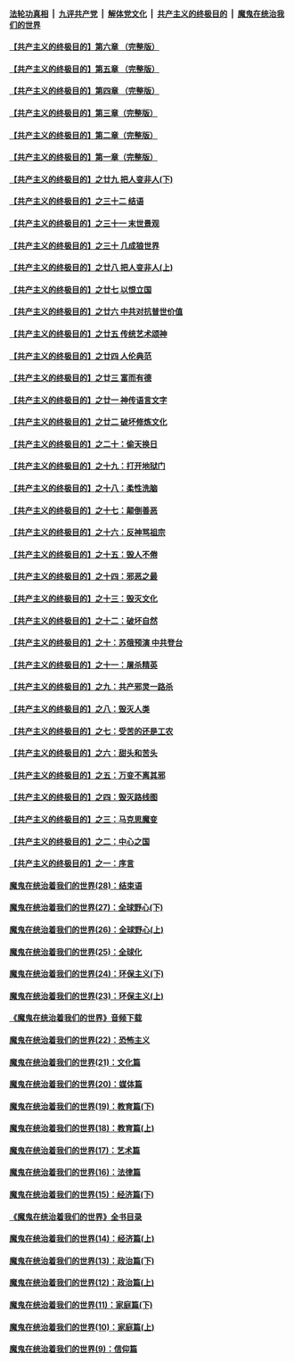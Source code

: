 ####  [法轮功真相](../../../../basic/blob/master/README.md?t=09300526) &nbsp;|&nbsp; [九评共产党](../../../../9ping.md/blob/master/README.md?t=09300526) &nbsp;|&nbsp; [解体党文化](../../../../jtdwh.md/blob/master/README.md?t=09300526)  &nbsp;|&nbsp; [共产主义的终极目的](../../../../gczydzjmd.md/blob/master/README.md?t=09300526) &nbsp;|&nbsp; [魔鬼在统治我们的世界](../../../../mgztzwmdsj.md/blob/master/README.md?t=09300526) 

#### [【共产主义的终极目的】第六章 （完整版）](../pages/nsc422/n11428913.md?t=09300526) 

#### [【共产主义的终极目的】第五章 （完整版）](../pages/nsc422/n11428912.md?t=09300526) 

#### [【共产主义的终极目的】第四章 （完整版）](../pages/nsc422/n11428907.md?t=09300526) 

#### [【共产主义的终极目的】第三章（完整版）](../pages/nsc422/n11428848.md?t=09300526) 

#### [【共产主义的终极目的】第二章（完整版）](../pages/nsc422/n11428831.md?t=09300526) 

#### [【共产主义的终极目的】第一章（完整版）](../pages/nsc422/n11417651.md?t=09300526) 

#### [【共产主义的终极目的】之廿九 把人变非人(下)](../pages/nsc422/n11344140.md?t=09300526) 

#### [【共产主义的终极目的】之三十二 结语](../pages/nsc422/n11360535.md?t=09300526) 

#### [【共产主义的终极目的】之三十一 末世景观](../pages/nsc422/n11351129.md?t=09300526) 

#### [【共产主义的终极目的】之三十 几成狼世界](../pages/nsc422/n11348280.md?t=09300526) 

#### [【共产主义的终极目的】之廿八 把人变非人(上)](../pages/nsc422/n11340492.md?t=09300526) 

#### [【共产主义的终极目的】之廿七 以恨立国](../pages/nsc422/n11336944.md?t=09300526) 

#### [【共产主义的终极目的】之廿六 中共对抗普世价值](../pages/nsc422/n11324785.md?t=09300526) 

#### [【共产主义的终极目的】之廿五 传统艺术颂神](../pages/nsc422/n11296396.md?t=09300526) 

#### [【共产主义的终极目的】之廿四 人伦典范](../pages/nsc422/n11296397.md?t=09300526) 

#### [【共产主义的终极目的】之廿三 富而有德](../pages/nsc422/n11283598.md?t=09300526) 

#### [【共产主义的终极目的】之廿一 神传语言文字](../pages/nsc422/n11263265.md?t=09300526) 

#### [【共产主义的终极目的】之廿二 破坏修炼文化](../pages/nsc422/n11245728.md?t=09300526) 

#### [【共产主义的终极目的】之二十：偷天换日](../pages/nsc422/n11238846.md?t=09300526) 

#### [【共产主义的终极目的】之十九：打开地狱门](../pages/nsc422/n11206376.md?t=09300526) 

#### [【共产主义的终极目的】之十八：柔性洗脑](../pages/nsc422/n11199994.md?t=09300526) 

#### [【共产主义的终极目的】之十七：颠倒善恶](../pages/nsc422/n11179782.md?t=09300526) 

#### [【共产主义的终极目的】之十六：反神骂祖宗](../pages/nsc422/n11166798.md?t=09300526) 

#### [【共产主义的终极目的】之十五：毁人不倦](../pages/nsc422/n11166792.md?t=09300526) 

#### [【共产主义的终极目的】之十四：邪恶之最](../pages/nsc422/n11150249.md?t=09300526) 

#### [【共产主义的终极目的】之十三：毁灭文化](../pages/nsc422/n11135227.md?t=09300526) 

#### [【共产主义的终极目的】之十二：破坏自然](../pages/nsc422/n11135214.md?t=09300526) 

#### [【共产主义的终极目的】之十：苏俄预演 中共登台](../pages/nsc422/n11118424.md?t=09300526) 

#### [【共产主义的终极目的】之十一：屠杀精英](../pages/nsc422/n11118442.md?t=09300526) 

#### [【共产主义的终极目的】之九：共产邪灵一路杀](../pages/nsc422/n11114139.md?t=09300526) 

#### [【共产主义的终极目的】之八：毁灭人类](../pages/nsc422/n11108503.md?t=09300526) 

#### [【共产主义的终极目的】之七：受苦的还是工农](../pages/nsc422/n11101809.md?t=09300526) 

#### [【共产主义的终极目的】之六：甜头和苦头](../pages/nsc422/n11096971.md?t=09300526) 

#### [【共产主义的终极目的】之五：万变不离其邪](../pages/nsc422/n11091285.md?t=09300526) 

#### [【共产主义的终极目的】之四：毁灭路线图](../pages/nsc422/n11086284.md?t=09300526) 

#### [【共产主义的终极目的】之三：马克思魔变](../pages/nsc422/n11061941.md?t=09300526) 

#### [【共产主义的终极目的】之二：中心之国](../pages/nsc422/n11047728.md?t=09300526) 

#### [【共产主义的终极目的】之一：序言](../pages/nsc422/n11086077.md?t=09300526) 

#### [魔鬼在统治着我们的世界(28)：结束语](../pages/nsc422/n10936246.md?t=09300526) 

#### [魔鬼在统治着我们的世界(27)：全球野心(下)](../pages/nsc422/n10928319.md?t=09300526) 

#### [魔鬼在统治着我们的世界(26)：全球野心(上)](../pages/nsc422/n10900318.md?t=09300526) 

#### [魔鬼在统治着我们的世界(25)：全球化](../pages/nsc422/n10788205.md?t=09300526) 

#### [魔鬼在统治着我们的世界(24)：环保主义(下)](../pages/nsc422/n10695307.md?t=09300526) 

#### [魔鬼在统治着我们的世界(23)：环保主义(上)](../pages/nsc422/n10688613.md?t=09300526) 

#### [《魔鬼在统治着我们的世界》音频下载](../pages/nsc422/n10635553.md?t=09300526) 

#### [魔鬼在统治着我们的世界(22)：恐怖主义](../pages/nsc422/n10614727.md?t=09300526) 

#### [魔鬼在统治着我们的世界(21)：文化篇](../pages/nsc422/n10597706.md?t=09300526) 

#### [魔鬼在统治着我们的世界(20)：媒体篇](../pages/nsc422/n10586579.md?t=09300526) 

#### [魔鬼在统治着我们的世界(19)：教育篇(下)](../pages/nsc422/n10564808.md?t=09300526) 

#### [魔鬼在统治着我们的世界(18)：教育篇(上)](../pages/nsc422/n10526970.md?t=09300526) 

#### [魔鬼在统治着我们的世界(17)：艺术篇](../pages/nsc422/n10499093.md?t=09300526) 

#### [魔鬼在统治着我们的世界(16)：法律篇](../pages/nsc422/n10485969.md?t=09300526) 

#### [魔鬼在统治着我们的世界(15)：经济篇(下)](../pages/nsc422/n10469975.md?t=09300526) 

#### [《魔鬼在统治着我们的世界》全书目录](../pages/nsc422/n10464261.md?t=09300526) 

#### [魔鬼在统治着我们的世界(14)：经济篇(上)](../pages/nsc422/n10457370.md?t=09300526) 

#### [魔鬼在统治着我们的世界(13)：政治篇(下)](../pages/nsc422/n10448270.md?t=09300526) 

#### [魔鬼在统治着我们的世界(12)：政治篇(上)](../pages/nsc422/n10444576.md?t=09300526) 

#### [魔鬼在统治着我们的世界(11)：家庭篇(下)](../pages/nsc422/n10440961.md?t=09300526) 

#### [魔鬼在统治着我们的世界(10)：家庭篇(上)](../pages/nsc422/n10435448.md?t=09300526) 

#### [魔鬼在统治着我们的世界(9)：信仰篇](../pages/nsc422/n10432159.md?t=09300526) 

